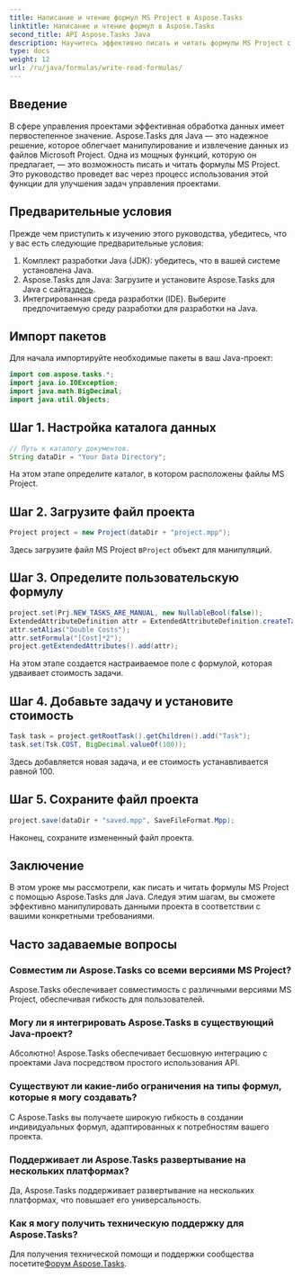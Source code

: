 ```yaml
---
title: Написание и чтение формул MS Project в Aspose.Tasks
linktitle: Написание и чтение формул в Aspose.Tasks
second_title: API Aspose.Tasks Java
description: Научитесь эффективно писать и читать формулы MS Project с помощью Aspose.Tasks для Java. Совершенствуйте свои навыки управления проектами.
type: docs
weight: 12
url: /ru/java/formulas/write-read-formulas/
---
```

## Введение
В сфере управления проектами эффективная обработка данных имеет первостепенное значение. Aspose.Tasks для Java — это надежное решение, которое облегчает манипулирование и извлечение данных из файлов Microsoft Project. Одна из мощных функций, которую он предлагает, — это возможность писать и читать формулы MS Project. Это руководство проведет вас через процесс использования этой функции для улучшения задач управления проектами.
## Предварительные условия
Прежде чем приступить к изучению этого руководства, убедитесь, что у вас есть следующие предварительные условия:
1. Комплект разработки Java (JDK): убедитесь, что в вашей системе установлена Java.
2.  Aspose.Tasks для Java: Загрузите и установите Aspose.Tasks для Java с сайта[здесь](https://releases.aspose.com/tasks/java/).
3. Интегрированная среда разработки (IDE). Выберите предпочитаемую среду разработки для разработки на Java.

## Импорт пакетов
Для начала импортируйте необходимые пакеты в ваш Java-проект:
```java
import com.aspose.tasks.*;
import java.io.IOException;
import java.math.BigDecimal;
import java.util.Objects;
```

## Шаг 1. Настройка каталога данных
```java
// Путь к каталогу документов.
String dataDir = "Your Data Directory";
```
На этом этапе определите каталог, в котором расположены файлы MS Project.
## Шаг 2. Загрузите файл проекта
```java
Project project = new Project(dataDir + "project.mpp");
```
Здесь загрузите файл MS Project в`Project` объект для манипуляций.
## Шаг 3. Определите пользовательскую формулу
```java
project.set(Prj.NEW_TASKS_ARE_MANUAL, new NullableBool(false));
ExtendedAttributeDefinition attr = ExtendedAttributeDefinition.createTaskDefinition(CustomFieldType.Text, ExtendedAttributeTask.Text1, "Custom");
attr.setAlias("Double Costs");
attr.setFormula("[Cost]*2");
project.getExtendedAttributes().add(attr);
```
На этом этапе создается настраиваемое поле с формулой, которая удваивает стоимость задачи.
## Шаг 4. Добавьте задачу и установите стоимость
```java
Task task = project.getRootTask().getChildren().add("Task");
task.set(Tsk.COST, BigDecimal.valueOf(100));
```
Здесь добавляется новая задача, и ее стоимость устанавливается равной 100.
## Шаг 5. Сохраните файл проекта
```java
project.save(dataDir + "saved.mpp", SaveFileFormat.Mpp);
```
Наконец, сохраните измененный файл проекта.

## Заключение
В этом уроке мы рассмотрели, как писать и читать формулы MS Project с помощью Aspose.Tasks для Java. Следуя этим шагам, вы сможете эффективно манипулировать данными проекта в соответствии с вашими конкретными требованиями.
## Часто задаваемые вопросы
### Совместим ли Aspose.Tasks со всеми версиями MS Project?
Aspose.Tasks обеспечивает совместимость с различными версиями MS Project, обеспечивая гибкость для пользователей.
### Могу ли я интегрировать Aspose.Tasks в существующий Java-проект?
Абсолютно! Aspose.Tasks обеспечивает бесшовную интеграцию с проектами Java посредством простого использования API.
### Существуют ли какие-либо ограничения на типы формул, которые я могу создавать?
С Aspose.Tasks вы получаете широкую гибкость в создании индивидуальных формул, адаптированных к потребностям вашего проекта.
### Поддерживает ли Aspose.Tasks развертывание на нескольких платформах?
Да, Aspose.Tasks поддерживает развертывание на нескольких платформах, что повышает его универсальность.
### Как я могу получить техническую поддержку для Aspose.Tasks?
 Для получения технической помощи и поддержки сообщества посетите[Форум Aspose.Tasks](https://forum.aspose.com/c/tasks/15).